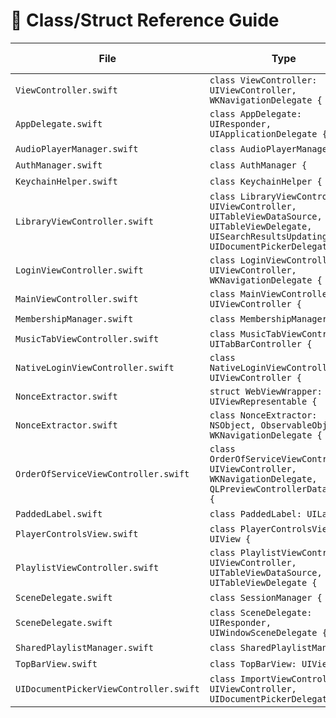 # 🧱 Class/Struct Reference Guide

| File | Type | Description (Fill-in) |
|------|------|------------------------|
| `ViewController.swift` | `class ViewController: UIViewController, WKNavigationDelegate {` | _TBD_ |
| `AppDelegate.swift` | `class AppDelegate: UIResponder, UIApplicationDelegate {` | _TBD_ |
| `AudioPlayerManager.swift` | `class AudioPlayerManager {` | _TBD_ |
| `AuthManager.swift` | `class AuthManager {` | _TBD_ |
| `KeychainHelper.swift` | `class KeychainHelper {` | _TBD_ |
| `LibraryViewController.swift` | `class LibraryViewController: UIViewController, UITableViewDataSource, UITableViewDelegate, UISearchResultsUpdating, UIDocumentPickerDelegate {` | _TBD_ |
| `LoginViewController.swift` | `class LoginViewController: UIViewController, WKNavigationDelegate {` | _TBD_ |
| `MainViewController.swift` | `class MainViewController: UIViewController {` | _TBD_ |
| `MembershipManager.swift` | `class MembershipManager {` | _TBD_ |
| `MusicTabViewController.swift` | `class MusicTabViewController: UITabBarController {` | _TBD_ |
| `NativeLoginViewController.swift` | `class NativeLoginViewController: UIViewController {` | _TBD_ |
| `NonceExtractor.swift` | `struct WebViewWrapper: UIViewRepresentable {` | _TBD_ |
| `NonceExtractor.swift` | `class NonceExtractor: NSObject, ObservableObject, WKNavigationDelegate {` | _TBD_ |
| `OrderOfServiceViewController.swift` | `class OrderOfServiceViewController: UIViewController, WKNavigationDelegate, QLPreviewControllerDataSource {` | _TBD_ |
| `PaddedLabel.swift` | `class PaddedLabel: UILabel {` | _TBD_ |
| `PlayerControlsView.swift` | `class PlayerControlsView: UIView {` | _TBD_ |
| `PlaylistViewController.swift` | `class PlaylistViewController: UIViewController, UITableViewDataSource, UITableViewDelegate {` | _TBD_ |
| `SceneDelegate.swift` | `class SessionManager {` | _TBD_ |
| `SceneDelegate.swift` | `class SceneDelegate: UIResponder, UIWindowSceneDelegate {` | _TBD_ |
| `SharedPlaylistManager.swift` | `class SharedPlaylistManager {` | _TBD_ |
| `TopBarView.swift` | `class TopBarView: UIView {` | _TBD_ |
| `UIDocumentPickerViewController.swift` | `class ImportViewController: UIViewController, UIDocumentPickerDelegate {` | _TBD_ |